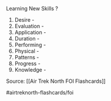 Learning New Skills
?
1. Desire - 
2. Evaluation - 
3. Application - 
4. Duration - 
5. Performing - 
6. Physical - 
7. Patterns - 
8. Progress - 
9. Knowledge - 
<!--SR:!2022-10-04,1,230-->


Source: [[Air Trek North FOI Flashcards]]

#airtreknorth-flashcards/foi 